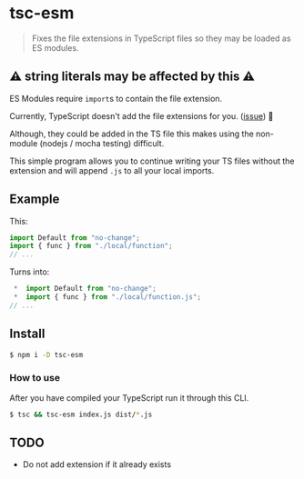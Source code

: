 # tsc-esm

> Fixes the file extensions in TypeScript files so they may be loaded as ES modules.

## ⚠️ string literals may be affected by this ️️⚠️

ES Modules require `import`s to contain the file extension.

Currently, TypeScript doesn't add the file extensions for you. ([issue](https://github.com/microsoft/TypeScript/issues/16577)) 🤞

Although, they could be added in the TS file this makes using the non-module (nodejs / mocha testing) difficult.

This simple program allows you to continue writing your TS files without the extension and will append `.js` to all your local imports.

## Example

This:

```typescript
import Default from "no-change";
import { func } from "./local/function";
// ...
```

Turns into:

```typescript
 *  import Default from "no-change";
 *  import { func } from "./local/function.js";
// ...
```

## Install

```bash
$ npm i -D tsc-esm
```

### How to use

After you have compiled your TypeScript run it through this CLI.

```bash
$ tsc && tsc-esm index.js dist/*.js
```

## TODO

+ Do not add extension if it already exists
